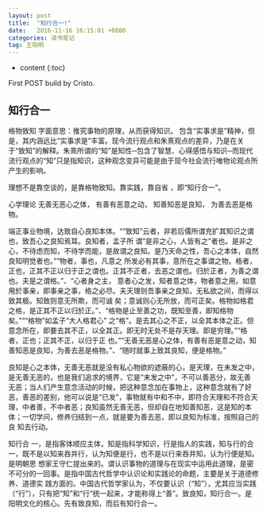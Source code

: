```yaml
---
layout: post
title:  "知行合一!"
date:   2016-11-16 16:15:01 +0800
categories: 读书笔记
tag: 王阳明
---
```


* content
{:toc}


First POST build by Cristo.


知行合一
------------------------

格物致知
字面意思：推究事物的原理，从而获得知识。
包含“实事求是”精神，但是，其内涵远比“实事求是”丰富。现今流行观点和朱熹观点的差异，乃是在关于“致知”的解释。朱熹所谓的“知”是知性─包含了智慧、心得感悟与知识─而现代流行观点的“知”只是指知识，这种观念变异可能是由于现今社会流行唯物论观点所产生的影响。

理想不是靠空谈的，是靠格物致知。靠实践，靠自省 ，即“知行合一”。

心学理论
无善无恶心之体，
有善有恶意之动，
知善知恶是良知，
为善去恶是格物。

端正事业物境，达致自心良知本体。““致知”云者，非若后儒所谓充扩其知识之谓也，致吾心之良知焉耳。良知者，孟子所 谓“是非之心，人皆有之”者也。是非之心，不待虑而知，不待学而能，是故谓之良知。是乃天命之性，吾心之本体，自然良知明觉者也。”“物者，事也，凡意之 所发必有其事，意所在之事谓之物。格者，正也，正其不正以归于正之谓也。正其不正者，去恶之谓也。归於正者，为善之谓也。夫是之谓格。”、“心者身之主， 意者心之发，知者意之体，物者意之用。如意用於事亲，即事亲之事，格之必尽。夫天理则吾事亲之良知，无私欲之间，而得以致其极。知致则意无所欺，而可诚 矣；意诚则心无所放，而可正矣。格物如格君之格，是正其不正以归於正。”、“格物是止至善之功，既知至善，即知格物矣。”““格物”如孟子“大人格君心” 之“格”。是去其心之不正，以全其本体之正。但意念所在，即要去其不正，以全其正。即无时无处不是存天理。即是穷理。”“格者，正也；正其不正，以归于正 也。”“无善无恶是心之体，有善有恶是意之动，知善知恶是良知，为善去恶是格物。”、“随时就事上致其良知，便是格物。”

良知是心之本体，无善无恶就是没有私心物欲的遮蔽的心，是天理，在未发之中，是无善无恶的，也是我们追求的境界，它是“未发之中”，不可以善恶分，故无善 无恶；当人们产生意念活动的时候，把这种意念加在事物上，这种意念就有了好恶，善恶的差别，他可以说是“已发”，事物就有中和不中，即符合天理和不符合天 理，中者善，不中者恶；良知虽然无善无恶，但却自在地知善知恶，这是知的本体；一切学问，修养归结到一点，就是要为善去恶，即以良知为标准，按照自己的良 知去行动。

知行合 一，是指客体顺应主体，知是指科学知识，行是指人的实践，知与行的合一，既不是以知来吞并行，认为知便是行，也不是以行来吞并知，认为行便是知。是明朝思 想家王守仁提出来的。谓认识事物的道理与在现实中运用此道理，是密不可分的一回事。是指中国古代哲学中认识论和实践论的命题，主要是关于道德修养、道德实 践方面的。中国古代哲学家认为，不仅要认识（“知”），尤其应当实践（“行”），只有把“知”和“行”统一起来，才能称得上“善”。致良知，知行合一。是 阳明文化的核心。先有致良知，而后有知行合一。